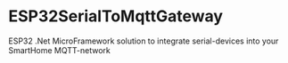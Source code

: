 # ESP32SerialToMqttGateway
ESP32 .Net MicroFramework solution to integrate serial-devices into your SmartHome MQTT-network
